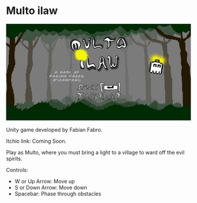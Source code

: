 # Multo ilaw

![Title Screen](RepoDocs/TitleScreen.png)

Unity game developed by Fabian Fabro.

Itchio link: Coming Soon.

Play as Multo, where you must bring a light to a village to ward off the evil spirits.

Controls: 
- W or Up Arrow: Move up
- S or Down Arrow: Move down
- Spacebar: Phase through obstacles